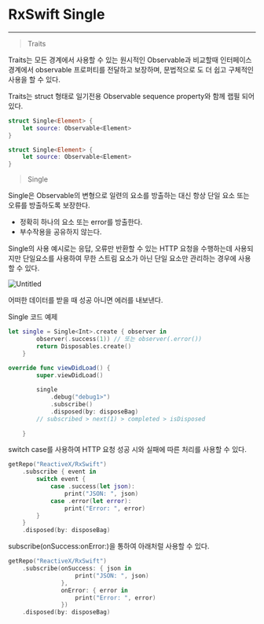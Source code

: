 # RxSwift Single

---

> Traits
> 

Traits는  모든 경계에서 사용할 수 있는 원시적인 Observable과 비교할때 인터페이스 경계에서 observable 프로퍼티를 전달하고 보장하며, 문법적으로 도 더 쉽고 구체적인 사용을 할 수 있다.

Traits는 struct 형태로 일기전용 Observable sequence property와 함께 랩필 되어있다.

```swift
struct Single<Element> {
	let source: Observable<Element>
}

struct Single<Element> {
	let source: Observable<Element>
}
```

> Single
> 

Single은 Observable의 변형으로 일련의 요소를 방출하는 대신 항상 단일 요소 또는 오류를 방출하도록 보장한다.

- 정확히 하나의 요소 또는 error를 방출한다.
- 부수작용을 공유하지 않는다.

Single의 사용 예시로는 응답, 오류만 반환할 수 있는 HTTP 요청을 수행하는데 사용되지만 단일요소를 사용하여 무한 스트림 요소가 아닌 단일 요소만 관리하는 경우에 사용할 수 있다.

![Untitled](RxSwift%20Single%205b35cba17a7f44f283f64afc942453fb/Untitled.png)

어떠한 데이터를 받을 때 성공 아니면 에러를 내보낸다.

Single 코드 예제

```swift
let single = Single<Int>.create { observer in
        observer(.success(1)) // 또는 observer(.error())
        return Disposables.create()
    }

override func viewDidLoad() {
        super.viewDidLoad()
        
        single
            .debug("debug1>")
            .subscribe()
            .disposed(by: disposeBag)
        // subscribed > next(1) > completed > isDisposed
        
    }
```

switch case를 사용하여 HTTP 요청 성공 시와 실패에 따른 처리를 사용할 수 있다.

```swift
getRepo("ReactiveX/RxSwift")
    .subscribe { event in
        switch event {
            case .success(let json):
                print("JSON: ", json)
            case .error(let error):
                print("Error: ", error)
        }
    }
    .disposed(by: disposeBag)
```

subscribe(onSuccess:onError:)을 통하여 아래처럴 사용할 수 있다.

```swift
getRepo("ReactiveX/RxSwift")
    .subscribe(onSuccess: { json in
                   print("JSON: ", json)
               },
               onError: { error in
                   print("Error: ", error)
               })
    .disposed(by: disposeBag)
```